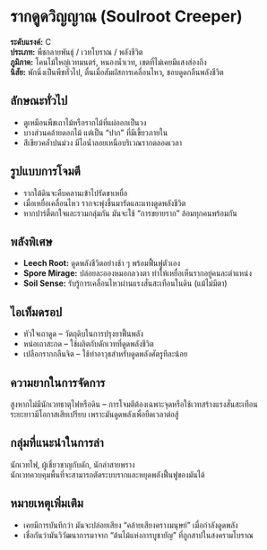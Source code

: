 # รากดูดวิญญาณ (Soulroot Creeper)

**ระดับแรงค์:** C  
**ประเภท:** พืชกลายพันธุ์ / เวทโบราณ / พลังชีวิต  
**ภูมิภาค:** โคนไม้ใหญ่เวทมนตร์, หนองน้ำเวท, เขตที่ไม่เคยมีแสงส่องถึง  
**นิสัย:** พักนิ่งเป็นพืชทั่วไป, ตื่นเมื่อสัมผัสการเคลื่อนไหว, ชอบดูดกลืนพลังชีวิต

## ลักษณะทั่วไป
- ดูเหมือนพืชเถาไม้หรือรากไม้ที่แผ่ออกเป็นวง  
- บางส่วนคล้ายดอกไม้ แต่เป็น “ปาก” ที่มีเขี้ยวภายใน  
- สีเขียวคล้ำปนม่วง มีไอน้ำลอยเหนือบริเวณรากตลอดเวลา

## รูปแบบการโจมตี
- รากใต้ดินจะคืบคลานเข้าไปรัดขาเหยื่อ  
- เมื่อเหยื่อเคลื่อนไหว รากจะพุ่งขึ้นมารัดและแทงดูดพลังชีวิต  
- หากปาร์ตี้ตกใจและรวมกลุ่มกัน มันจะใช้ “การขยายราก” ล้อมทุกคนพร้อมกัน

## พลังพิเศษ
- **Leech Root:** ดูดพลังชีวิตอย่างช้า ๆ พร้อมฟื้นฟูตัวเอง  
- **Spore Mirage:** ปล่อยละอองหมอกลวงตา ทำให้เหยื่อเห็นรากอยู่คนละตำแหน่ง  
- **Soil Sense:** รับรู้การเคลื่อนไหวผ่านแรงสั่นสะเทือนในดิน (แม้ไม่มีตา)

## ไอเท็มดรอป
- หัวใจเถาดูด – วัตถุดิบในการปรุงยาฟื้นพลัง  
- หน่อเถาสะกด – ใช้ผลิตกับดักเวทที่ดูดพลังชีวิต  
- เปลือกรากกลืนจิต – ใช้ทำอาวุธสำหรับดูดพลังศัตรูทีละน้อย

## ความยากในการจัดการ
สูงหากไม่มีนักเวทธาตุไฟหรือดิน – การโจมตีต้องเฉพาะจุดหรือใช้เวทสร้างแรงสั่นสะเทือน  
ระยะยาวมีโอกาสเสียเปรียบ เพราะมันดูดพลังเพื่อยืดเวลาต่อสู้

## กลุ่มที่แนะนำในการล่า
นักเวทไฟ, ผู้เชี่ยวชาญกับดัก, นักล่าสายพราง  
นักเวทควบคุมพื้นที่จะสามารถตัดระบบรากและหยุดพลังฟื้นฟูของมันได้

## หมายเหตุเพิ่มเติม
- เคยมีการบันทึกว่า มันจะปล่อยเสียง “คล้ายเสียงครางมนุษย์” เมื่อกำลังดูดพลัง  
- เชื่อกันว่ามันวิวัฒนาการมาจาก “ต้นไม้แห่งการบูชายัญ” ที่ถูกสาปในสงครามโบราณ
